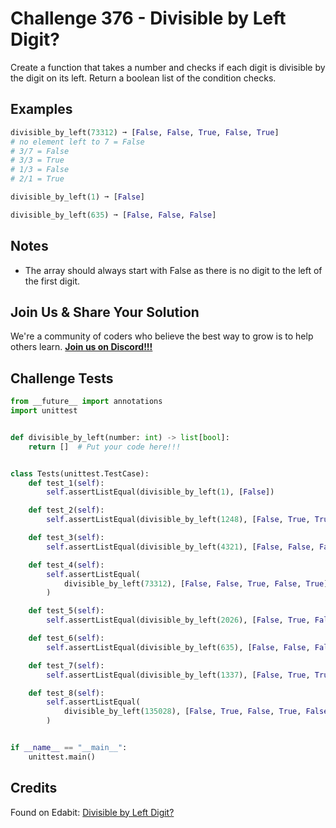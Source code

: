 # Challenge 376 - Divisible by Left Digit?

Create a function that takes a number and checks if each digit is divisible by the digit on its left. Return a boolean list of the condition checks.

## Examples
```python
divisible_by_left(73312) ➞ [False, False, True, False, True]
# no element left to 7 = False
# 3/7 = False
# 3/3 = True
# 1/3 = False
# 2/1 = True

divisible_by_left(1) ➞ [False]

divisible_by_left(635) ➞ [False, False, False]
```
## Notes

- The array should always start with False as there is no digit to the left of the first digit.

## Join Us & Share Your Solution

We're a community of coders who believe the best way to grow is to help others learn. **[Join us on Discord!!!](https://discord.gg/sfHykntuGy)**

## Challenge Tests
```python
from __future__ import annotations
import unittest


def divisible_by_left(number: int) -> list[bool]:
    return []  # Put your code here!!!


class Tests(unittest.TestCase):
    def test_1(self):
        self.assertListEqual(divisible_by_left(1), [False])

    def test_2(self):
        self.assertListEqual(divisible_by_left(1248), [False, True, True, True])

    def test_3(self):
        self.assertListEqual(divisible_by_left(4321), [False, False, False, False])

    def test_4(self):
        self.assertListEqual(
            divisible_by_left(73312), [False, False, True, False, True]
        )

    def test_5(self):
        self.assertListEqual(divisible_by_left(2026), [False, True, False, True])

    def test_6(self):
        self.assertListEqual(divisible_by_left(635), [False, False, False])

    def test_7(self):
        self.assertListEqual(divisible_by_left(1337), [False, True, True, False])

    def test_8(self):
        self.assertListEqual(
            divisible_by_left(135028), [False, True, False, True, False, True]
        )


if __name__ == "__main__":
    unittest.main()
```
## Credits

Found on Edabit: [Divisible by Left Digit?](https://edabit.com/challenge/wsCshmu5zkN5BfeAC)

